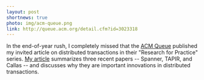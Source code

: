 ```yaml
---
layout: post
shortnews: true
photo: img/acm-queue.png
link: http://queue.acm.org/detail.cfm?id=3023318
---
```


In the end-of-year rush, I completely missed that the
[ACM Queue](http://queue.acm.org/) published my invited article on
distributed transactions in their "Research for Practice"
series. [My article](http://queue.acm.org/detail.cfm?id=3023318)
summarizes three recent papers -- Spanner, TAPIR, and Callas -- and
discusses why they are important innovations in distributed
transactions.

